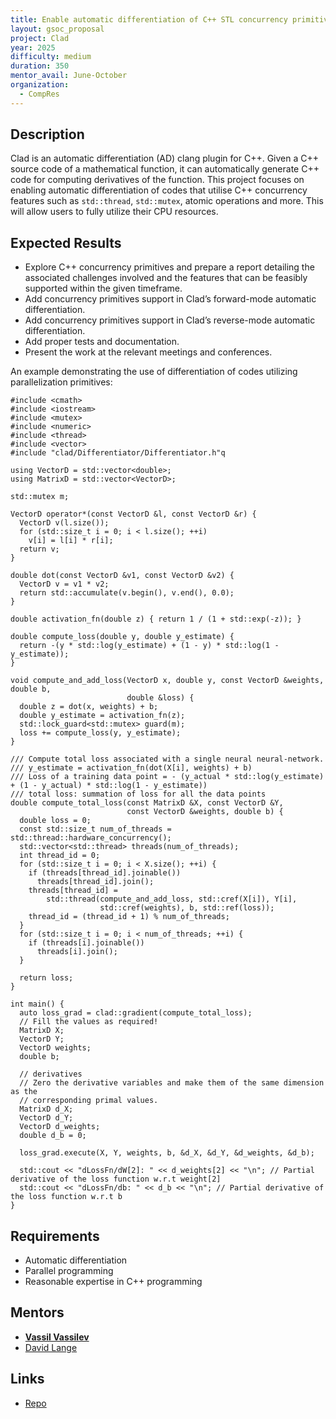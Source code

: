 ```yaml
---
title: Enable automatic differentiation of C++ STL concurrency primitives in Clad
layout: gsoc_proposal
project: Clad
year: 2025
difficulty: medium
duration: 350
mentor_avail: June-October
organization:
  - CompRes
---
```


## Description

Clad is an automatic differentiation (AD) clang plugin for C++. Given a C++ source code of a mathematical function, it can automatically generate C++ code for computing derivatives of the function. This project focuses on enabling automatic differentiation of codes that utilise C++ concurrency features such as `std::thread`, `std::mutex`, atomic operations and more. This will allow users to fully utilize their CPU resources.

## Expected Results

* Explore C++ concurrency primitives and prepare a report detailing the associated challenges involved and the features that can be feasibly supported within the given timeframe.
* Add concurrency primitives support in Clad’s forward-mode automatic differentiation.
* Add concurrency primitives support in Clad’s reverse-mode automatic differentiation.
* Add proper tests and documentation.
* Present the work at the relevant meetings and conferences.

An example demonstrating the use of differentiation of codes utilizing parallelization primitives:

```
#include <cmath>
#include <iostream>
#include <mutex>
#include <numeric>
#include <thread>
#include <vector>
#include "clad/Differentiator/Differentiator.h"q

using VectorD = std::vector<double>;
using MatrixD = std::vector<VectorD>;

std::mutex m;

VectorD operator*(const VectorD &l, const VectorD &r) {
  VectorD v(l.size());
  for (std::size_t i = 0; i < l.size(); ++i)
    v[i] = l[i] * r[i];
  return v;
}

double dot(const VectorD &v1, const VectorD &v2) {
  VectorD v = v1 * v2;
  return std::accumulate(v.begin(), v.end(), 0.0);
}

double activation_fn(double z) { return 1 / (1 + std::exp(-z)); }

double compute_loss(double y, double y_estimate) {
  return -(y * std::log(y_estimate) + (1 - y) * std::log(1 - y_estimate));
}

void compute_and_add_loss(VectorD x, double y, const VectorD &weights, double b,
                          double &loss) {
  double z = dot(x, weights) + b;
  double y_estimate = activation_fn(z);
  std::lock_guard<std::mutex> guard(m);
  loss += compute_loss(y, y_estimate);
}

/// Compute total loss associated with a single neural neural-network.
/// y_estimate = activation_fn(dot(X[i], weights) + b)
/// Loss of a training data point = - (y_actual * std::log(y_estimate) + (1 - y_actual) * std::log(1 - y_estimate))
/// total loss: summation of loss for all the data points
double compute_total_loss(const MatrixD &X, const VectorD &Y,
                          const VectorD &weights, double b) {
  double loss = 0;
  const std::size_t num_of_threads = std::thread::hardware_concurrency();
  std::vector<std::thread> threads(num_of_threads);
  int thread_id = 0;
  for (std::size_t i = 0; i < X.size(); ++i) {
    if (threads[thread_id].joinable())
      threads[thread_id].join();
    threads[thread_id] =
        std::thread(compute_and_add_loss, std::cref(X[i]), Y[i],
                    std::cref(weights), b, std::ref(loss));
    thread_id = (thread_id + 1) % num_of_threads;
  }
  for (std::size_t i = 0; i < num_of_threads; ++i) {
    if (threads[i].joinable())
      threads[i].join();
  }

  return loss;
}

int main() {
  auto loss_grad = clad::gradient(compute_total_loss);
  // Fill the values as required!
  MatrixD X;
  VectorD Y;
  VectorD weights;
  double b;

  // derivatives
  // Zero the derivative variables and make them of the same dimension as the
  // corresponding primal values.
  MatrixD d_X;
  VectorD d_Y;
  VectorD d_weights;
  double d_b = 0;

  loss_grad.execute(X, Y, weights, b, &d_X, &d_Y, &d_weights, &d_b);

  std::cout << "dLossFn/dW[2]: " << d_weights[2] << "\n"; // Partial derivative of the loss function w.r.t weight[2]
  std::cout << "dLossFn/db: " << d_b << "\n"; // Partial derivative of the loss function w.r.t b
}
```

## Requirements

* Automatic differentiation
* Parallel programming
* Reasonable expertise in C++ programming

## Mentors
* **[Vassil Vassilev](mailto:vvasilev@cern.ch)**
* [David Lange](mailto:david.lange@cern.ch)

## Links
* [Repo](https://github.com/vgvassilev/clad)
